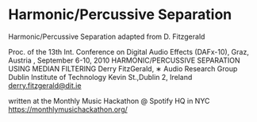# Harmonic/Percussive Separation
Harmonic/Percussive Separation adapted from D. Fitzgerald

Proc. of the 13th Int. Conference on Digital Audio Effects (DAFx-10), Graz, Austria , September 6-10, 2010
HARMONIC/PERCUSSIVE SEPARATION USING MEDIAN FILTERING
Derry FitzGerald, ∗
Audio Research Group Dublin Institute of Technology Kevin St.,Dublin 2, Ireland derry.fitzgerald@dit.ie

written at the Monthly Music Hackathon @ Spotify HQ in NYC
https://monthlymusichackathon.org/

